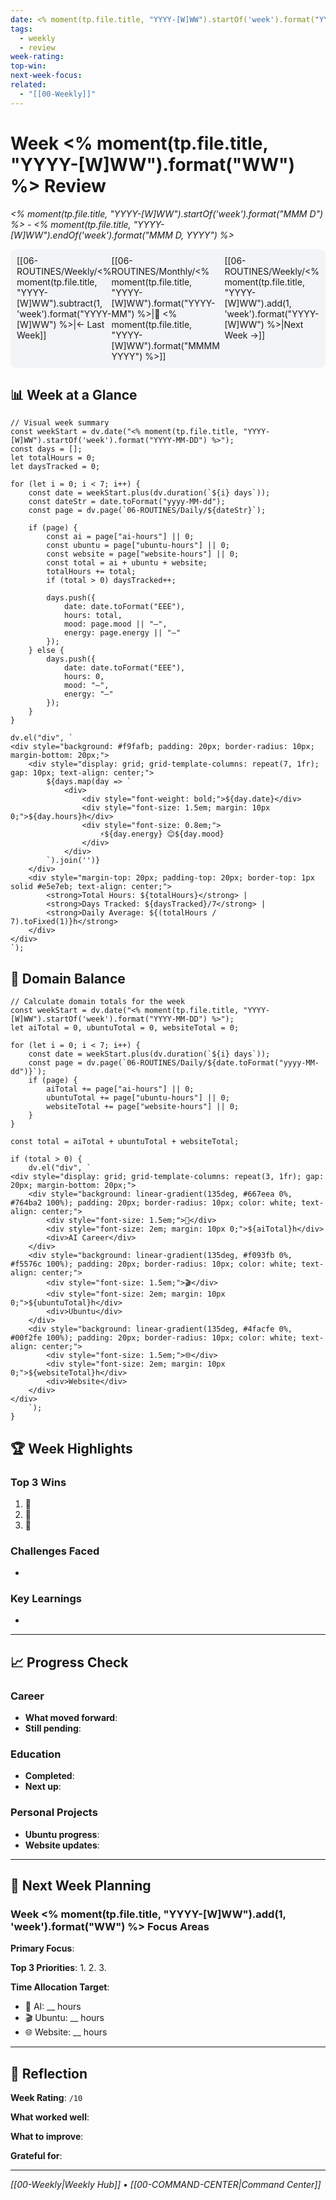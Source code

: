 ```yaml
---
date: <% moment(tp.file.title, "YYYY-[W]WW").startOf('week').format("YYYY-MM-DD") %>
tags:
  - weekly
  - review
week-rating: 
top-win: 
next-week-focus: 
related:
  - "[[00-Weekly]]"
---
```


# Week <% moment(tp.file.title, "YYYY-[W]WW").format("WW") %> Review
*<% moment(tp.file.title, "YYYY-[W]WW").startOf('week').format("MMM D") %> - <% moment(tp.file.title, "YYYY-[W]WW").endOf('week').format("MMM D, YYYY") %>*

<div style="display: flex; justify-content: space-between; padding: 10px; background: #f3f4f6; border-radius: 10px; margin-bottom: 20px;">
<span>[[06-ROUTINES/Weekly/<% moment(tp.file.title, "YYYY-[W]WW").subtract(1, 'week').format("YYYY-[W]WW") %>|← Last Week]]</span>
<span>[[06-ROUTINES/Monthly/<% moment(tp.file.title, "YYYY-[W]WW").format("YYYY-MM") %>|📅 <% moment(tp.file.title, "YYYY-[W]WW").format("MMMM YYYY") %>]]</span>
<span>[[06-ROUTINES/Weekly/<% moment(tp.file.title, "YYYY-[W]WW").add(1, 'week').format("YYYY-[W]WW") %>|Next Week →]]</span>
</div>

## 📊 Week at a Glance

```dataviewjs
// Visual week summary
const weekStart = dv.date("<% moment(tp.file.title, "YYYY-[W]WW").startOf('week').format("YYYY-MM-DD") %>");
const days = [];
let totalHours = 0;
let daysTracked = 0;

for (let i = 0; i < 7; i++) {
    const date = weekStart.plus(dv.duration(`${i} days`));
    const dateStr = date.toFormat("yyyy-MM-dd");
    const page = dv.page(`06-ROUTINES/Daily/${dateStr}`);
    
    if (page) {
        const ai = page["ai-hours"] || 0;
        const ubuntu = page["ubuntu-hours"] || 0;
        const website = page["website-hours"] || 0;
        const total = ai + ubuntu + website;
        totalHours += total;
        if (total > 0) daysTracked++;
        
        days.push({
            date: date.toFormat("EEE"),
            hours: total,
            mood: page.mood || "—",
            energy: page.energy || "—"
        });
    } else {
        days.push({
            date: date.toFormat("EEE"),
            hours: 0,
            mood: "—",
            energy: "—"
        });
    }
}

dv.el("div", `
<div style="background: #f9fafb; padding: 20px; border-radius: 10px; margin-bottom: 20px;">
    <div style="display: grid; grid-template-columns: repeat(7, 1fr); gap: 10px; text-align: center;">
        ${days.map(day => `
            <div>
                <div style="font-weight: bold;">${day.date}</div>
                <div style="font-size: 1.5em; margin: 10px 0;">${day.hours}h</div>
                <div style="font-size: 0.8em;">
                    ⚡${day.energy} 😊${day.mood}
                </div>
            </div>
        `).join('')}
    </div>
    <div style="margin-top: 20px; padding-top: 20px; border-top: 1px solid #e5e7eb; text-align: center;">
        <strong>Total Hours: ${totalHours}</strong> | 
        <strong>Days Tracked: ${daysTracked}/7</strong> | 
        <strong>Daily Average: ${(totalHours / 7).toFixed(1)}h</strong>
    </div>
</div>
`);
```

## 🎯 Domain Balance

```dataviewjs
// Calculate domain totals for the week
const weekStart = dv.date("<% moment(tp.file.title, "YYYY-[W]WW").startOf('week').format("YYYY-MM-DD") %>");
let aiTotal = 0, ubuntuTotal = 0, websiteTotal = 0;

for (let i = 0; i < 7; i++) {
    const date = weekStart.plus(dv.duration(`${i} days`));
    const page = dv.page(`06-ROUTINES/Daily/${date.toFormat("yyyy-MM-dd")}`);
    if (page) {
        aiTotal += page["ai-hours"] || 0;
        ubuntuTotal += page["ubuntu-hours"] || 0;
        websiteTotal += page["website-hours"] || 0;
    }
}

const total = aiTotal + ubuntuTotal + websiteTotal;

if (total > 0) {
    dv.el("div", `
<div style="display: grid; grid-template-columns: repeat(3, 1fr); gap: 20px; margin-bottom: 20px;">
    <div style="background: linear-gradient(135deg, #667eea 0%, #764ba2 100%); padding: 20px; border-radius: 10px; color: white; text-align: center;">
        <div style="font-size: 1.5em;">🚀</div>
        <div style="font-size: 2em; margin: 10px 0;">${aiTotal}h</div>
        <div>AI Career</div>
    </div>
    <div style="background: linear-gradient(135deg, #f093fb 0%, #f5576c 100%); padding: 20px; border-radius: 10px; color: white; text-align: center;">
        <div style="font-size: 1.5em;">🎬</div>
        <div style="font-size: 2em; margin: 10px 0;">${ubuntuTotal}h</div>
        <div>Ubuntu</div>
    </div>
    <div style="background: linear-gradient(135deg, #4facfe 0%, #00f2fe 100%); padding: 20px; border-radius: 10px; color: white; text-align: center;">
        <div style="font-size: 1.5em;">🌐</div>
        <div style="font-size: 2em; margin: 10px 0;">${websiteTotal}h</div>
        <div>Website</div>
    </div>
</div>
    `);
}
```

## 🏆 Week Highlights

### Top 3 Wins
1. **🥇** 
2. **🥈** 
3. **🥉** 

### Challenges Faced
- 

### Key Learnings
- 

---

## 📈 Progress Check

### Career
- **What moved forward**: 
- **Still pending**: 

### Education  
- **Completed**: 
- **Next up**: 

### Personal Projects
- **Ubuntu progress**: 
- **Website updates**: 

---

## 🎯 Next Week Planning

### Week <% moment(tp.file.title, "YYYY-[W]WW").add(1, 'week').format("WW") %> Focus Areas

**Primary Focus**: 

**Top 3 Priorities**:
1. 
2. 
3. 

**Time Allocation Target**:
- 🚀 AI: __ hours
- 🎬 Ubuntu: __ hours
- 🌐 Website: __ hours

---

## 💭 Reflection

**Week Rating**: `/10`

**What worked well**: 

**What to improve**: 

**Grateful for**: 

---

*[[00-Weekly|Weekly Hub]] • [[00-COMMAND-CENTER|Command Center]]*